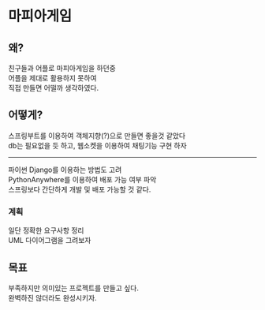 # 마피아게임
## 왜?
친구들과 어플로 마피아게임을 하던중  
어플을 제대로 활용하지 못하여  
직접 만들면 어떨까 생각하였다.

## 어떻게?
스프링부트를 이용하여 객체지향(?)으로 만들면 좋을것 같았다  
db는 필요없을 듯 하고, 웹소켓을 이용하여 채팅기능 구현 하자  

---------------
파이썬 Django를 이용하는 방법도 고려  
PythonAnywhere를 이용하여 배포 가능 여부 파악  
스프링보다 간단하게 개발 및 배포 가능할 것 같다.

### 계획
일단 정확한 요구사항 정리  
UML 다이어그램을 그려보자  

## 목표
부족하지만 의미있는 프로젝트를 만들고 싶다.  
완벽하진 않더라도 완성시키자.  

<disqus></disqus>
